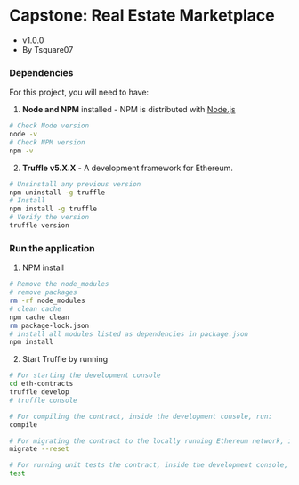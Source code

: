 # Capstone: Real Estate Marketplace
* v1.0.0
* By Tsquare07

### Dependencies
For this project, you will need to have:
1. **Node and NPM** installed - NPM is distributed with [Node.js](https://www.npmjs.com/get-npm)
```bash
# Check Node version
node -v
# Check NPM version
npm -v
```


2. **Truffle v5.X.X** - A development framework for Ethereum. 
```bash
# Unsinstall any previous version
npm uninstall -g truffle
# Install
npm install -g truffle
# Verify the version
truffle version
```


### Run the application
1. NPM install
```bash
# Remove the node_modules  
# remove packages
rm -rf node_modules
# clean cache
npm cache clean
rm package-lock.json
# install all modules listed as dependencies in package.json
npm install
```

2. Start Truffle by running
```bash
# For starting the development console
cd eth-contracts
truffle develop
# truffle console

# For compiling the contract, inside the development console, run:
compile

# For migrating the contract to the locally running Ethereum network, inside the development console
migrate --reset

# For running unit tests the contract, inside the development console, run:
test
```
